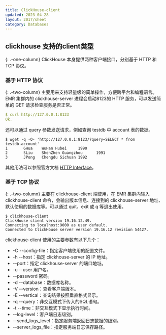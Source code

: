 ```yaml
---
title: ClickHouse-client
updated: 2023-04-28
layout: 2017/sheet
category: Databases
---
```


## clickhouse 支持的client类型
{: .-one-column}
ClickHouse 本身提供两种客户端接口，分别基于 HTTP 和 TCP 协议。

### **基于 HTTP 协议**
{: .-two-column}
主要用来支持轻量级的简单操作，方便跨平台和编程语言。EMR 集群内的 clickhouse-server 进程会启动8123的 HTTP 服务，可以发送简单的 GET 请求检查服务是否正常。



```yaml
$ curl http://127.0.0.1:8123
Ok.
```

还可以通过 query 参数发送请求，例如查询 testdb 中 account 表的数据。

```
$ wget -q -O- 'http://127.0.0.1:8123/?query=SELECT * from testdb.account'
1       GHua    WuHan Hubei     1990
2       SLiu    ShenZhen Guangzhou      1991
3       JPong   Chengdu Sichuan 1992
```

其他用法可以参照官方文档 [HTTP Interface](https://clickhouse.com/docs/en/interfaces/http)。


### 基于 TCP 协议
{: .-two-column}
主要在 clickhouse-client 端使用，在 EMR 集群内输入 clickhouse-client 命令，会输出版本信息、连接到的 clickhouse-server 地址、默认使用的数据库等。可以通过 quit、exit 或 q 等退出使用。

```
$ clickhouse-client
ClickHouse client version 19.16.12.49.
Connecting to localhost:9000 as user default.
Connected to ClickHouse server version 19.16.12 revision 54427.
```

clickhouse-client 使用的主要参数有以下几个：

- -C --config-file：指定客户端使用的配置文件。
- -h --host：指定 clickhouse-server 的 IP 地址。
- --port：指定 clickhouse-server 的端口地址。
- -u --user 用户名。
- --password 密码。
- -d --database：数据库名称。
- -V --version：查看客户端版本。
- -E --vertical：查询结果按照垂直格式显示。
- -q --query：非交互模式下传入的SQL语句。
- -t --time：非交互模式下显示执行时间。
- --log-level：客户端日志级别。
- --send_logs_level：指定服务端返回日志数据的级别。
- --server_logs_file：指定服务端日志保存路径。
